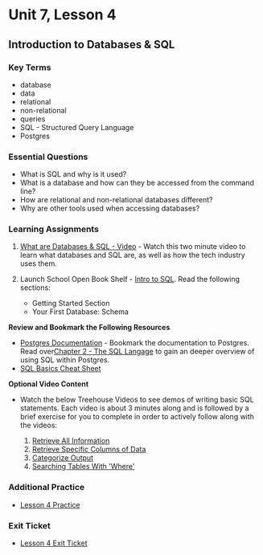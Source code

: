 # Unit 7, Lesson 4
## Introduction to Databases & SQL

### Key Terms
- database
- data
- relational
- non-relational
- queries
- SQL - Structured Query Language
- Postgres

### Essential Questions
- What is SQL and why is it used?
- What is a database and how can they be accessed from the command line?
- How are relational and non-relational databases different?
- Why are other tools used when accessing databases?

### Learning Assignments
1. [What are Databases & SQL - Video](https://www.khanacademy.org/computing/computer-programming/sql/sql-basics/v/welcome-to-sql) - Watch this two minute video to learn what databases and SQL are, as well as how the tech industry uses them.

2. Launch School Open Book Shelf - [Intro to SQL](https://launchschool.com/books/sql). Read the following sections:
   * Getting Started Section
   * Your First Database: Schema

**Review and Bookmark the Following Resources**
- [Postgres Documentation](https://www.postgresql.org/docs/12/index.html) - Bookmark the documentation to Postgres. Read over[Chapter 2 - The SQL Langage](https://www.postgresql.org/docs/12/tutorial-sql.html) to gain an deeper overview of using SQL within Postgres.
- [SQL Basics Cheat Sheet](https://github.com/treehouse/cheatsheets/blob/master/sql_basics/cheatsheet.md)

**Optional Video Content**
- Watch the below Treehouse Videos to see demos of writing basic SQL statements. Each video is about 3 minutes along and is followed by a brief exercise for you to complete in order to actively follow along with the videos:

  1. [Retrieve All Information](https://teamtreehouse.com/library/your-first-sql-statement)
  2. [Retrieve Specific Columns of Data](https://teamtreehouse.com/library/retrieving-specific-columns-of-information)
  3. [Categorize Output](https://teamtreehouse.com/library/categorizing-your-output-with-as)
  4. [Searching Tables With 'Where'](https://teamtreehouse.com/library/searching-tables-with-where)

### Additional Practice
- [Lesson 4 Practice](./practice/)

### Exit Ticket
- [Lesson 4 Exit Ticket](https://github.com/The-Marcy-Lab-School/exit-ticket-7_4)
